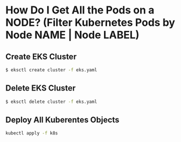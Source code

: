 # How Do I Get All the Pods on a NODE? (Filter Kubernetes Pods by Node NAME | Node LABEL)

## Create EKS Cluster
```bash
$ eksctl create cluster -f eks.yaml
```

## Delete EKS Cluster
```bash
$ eksctl delete cluster -f eks.yaml
```

## Deploy All Kuberentes Objects

```bash
kubectl apply -f k8s
```
